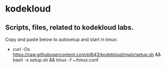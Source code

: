# kodekloud

## Scripts, files, related to kodekloud labs.

Copy and paste below to autosetup and start in tmux:

- curl -Os https://raw.githubusercontent.com/pl643/kodekloud/main/setup.sh && bash -x setup.sh && tmux -f ~/tmux.conf
